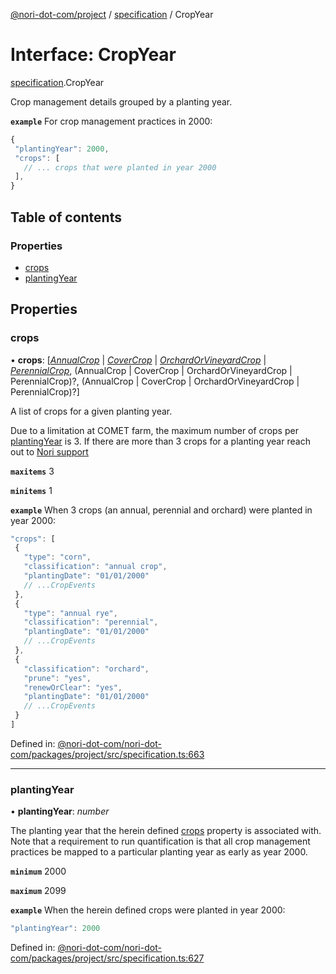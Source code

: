 [@nori-dot-com/project](../README.md) / [specification](../modules/specification.md) / CropYear

# Interface: CropYear

[specification](../modules/specification.md).CropYear

Crop management details grouped by a planting year.

**`example`** <caption>For crop management practices in 2000:</caption>

```js
{
 "plantingYear": 2000,
 "crops": [
   // ... crops that were planted in year 2000
 ],
}
```

## Table of contents

### Properties

- [crops](specification.cropyear.md#crops)
- [plantingYear](specification.cropyear.md#plantingyear)

## Properties

### crops

• **crops**: [[*AnnualCrop*](specification.annualcrop.md) \| [*CoverCrop*](specification.covercrop.md) \| [*OrchardOrVineyardCrop*](specification.orchardorvineyardcrop.md) \| [*PerennialCrop*](specification.perennialcrop.md), (AnnualCrop \| CoverCrop \| OrchardOrVineyardCrop \| PerennialCrop)?, (AnnualCrop \| CoverCrop \| OrchardOrVineyardCrop \| PerennialCrop)?]

A list of crops for a given planting year.

Due to a limitation at COMET farm, the maximum number of crops per [plantingYear](#plantingYear) is 3. If there are more than 3 crops for a planting year reach out to [Nori support](mailto:support@nori.com)

**`maxitems`** 3

**`minitems`** 1

**`example`** <caption>When 3 crops (an annual, perennial and orchard) were planted in year 2000:</caption>

```js
"crops": [
 {
   "type": "corn",
   "classification": "annual crop",
   "plantingDate": "01/01/2000"
   // ...CropEvents
 },
 {
   "type": "annual rye",
   "classification": "perennial",
   "plantingDate": "01/01/2000"
   // ...CropEvents
 },
 {
   "classification": "orchard",
   "prune": "yes",
   "renewOrClear": "yes",
   "plantingDate": "01/01/2000"
   // ...CropEvents
 }
]
```

Defined in: [@nori-dot-com/nori-dot-com/packages/project/src/specification.ts:663](https://github.com/nori-dot-eco/nori-dot-com/blob/88bf3ab/packages/project/src/specification.ts#L663)

___

### plantingYear

• **plantingYear**: *number*

The planting year that the herein defined [crops](#crops) property is associated with. Note that a requirement to run quantification is that all crop management practices be mapped to a particular planting year as early as year 2000.

**`minimum`** 2000

**`maximum`** 2099

**`example`** <caption>When the herein defined crops were planted in year 2000:</caption>

```js
"plantingYear": 2000
```

Defined in: [@nori-dot-com/nori-dot-com/packages/project/src/specification.ts:627](https://github.com/nori-dot-eco/nori-dot-com/blob/88bf3ab/packages/project/src/specification.ts#L627)
